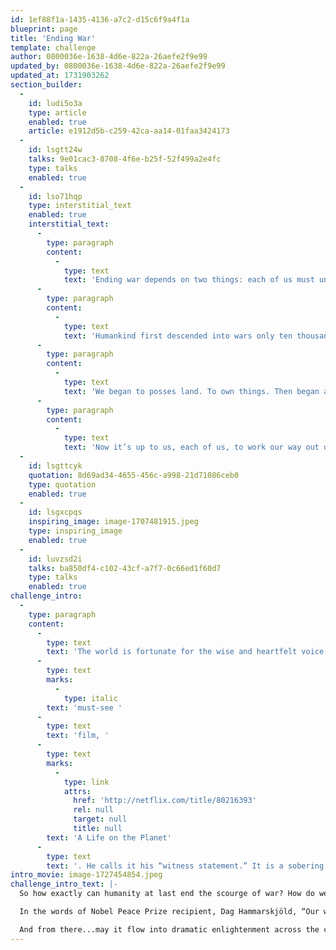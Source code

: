 ```yaml
---
id: 1ef88f1a-1435-4136-a7c2-d15c6f9a4f1a
blueprint: page
title: 'Ending War'
template: challenge
author: 0800036e-1638-4d6e-822a-26aefe2f9e99
updated_by: 0800036e-1638-4d6e-822a-26aefe2f9e99
updated_at: 1731903262
section_builder:
  -
    id: ludi5o3a
    type: article
    enabled: true
    article: e1912d5b-c259-42ca-aa14-01faa3424173
  -
    id: lsgtt24w
    talks: 9e01cac3-8708-4f6e-b25f-52f499a2e4fc
    type: talks
    enabled: true
  -
    id: lso71hqp
    type: interstitial_text
    enabled: true
    interstitial_text:
      -
        type: paragraph
        content:
          -
            type: text
            text: 'Ending war depends on two things: each of us must understand that it is indeed possible; and each of us must act on that understanding.'
      -
        type: paragraph
        content:
          -
            type: text
            text: 'Humankind first descended into wars only ten thousand years ago (the end of the mesolithic period), when we ceased being only hunters and gatherers, becoming farmers as well.'
      -
        type: paragraph
        content:
          -
            type: text
            text: 'We began to posses land. To own things. Then began arguing about who owned what. War soon became a bad habit, a profound insult to what should be our dominant human qualities: kindness, respect, common sense, and creativity. '
      -
        type: paragraph
        content:
          -
            type: text
            text: 'Now it’s up to us, each of us, to work our way out of war, to learn to own little and share much  —  like water and food  —  and, yes, land. It’s time to recognize that it is indeed insanity to still be murdering each other, not least ruining life on Earth in the process, treating civilized existence as a given, not a choice.   TB'
  -
    id: lsgttcyk
    quotation: 8d69ad34-4655-456c-a998-21d71086ceb0
    type: quotation
    enabled: true
  -
    id: lsgxcpqs
    inspiring_image: image-1707481915.jpeg
    type: inspiring_image
    enabled: true
  -
    id: luvzsd2i
    talks: ba850df4-c102-43cf-a7f7-0c66ed1f60d7
    type: talks
    enabled: true
challenge_intro:
  -
    type: paragraph
    content:
      -
        type: text
        text: 'The world is fortunate for the wise and heartfelt voice of 94-year-old naturalist, broadcaster and humanist Sir David Attenborough — clarifying our climate crises yet also delineating clear solutions, as in his '
      -
        type: text
        marks:
          -
            type: italic
        text: 'must-see '
      -
        type: text
        text: 'film, '
      -
        type: text
        marks:
          -
            type: link
            attrs:
              href: 'http://netflix.com/title/80216393'
              rel: null
              target: null
              title: null
        text: 'A Life on the Planet'
      -
        type: text
        text: '. He calls it his “witness statement.” It is a sobering and necessary yet hopeful investigation of the actions to which we now must commit our minds and hearts in full measure.'
intro_movie: image-1727454854.jpeg
challenge_intro_text: |-
  So how exactly can humanity at last end the scourge of war? How do we meet such a seemingly impossible challenge, particularly in the face of the cynic, the terrorist and the fascist, who will always be among us? 

  In the words of Nobel Peace Prize recipient, ​​Dag Hammarskjöld, “Our work for peace must begin within the private world of each one of us.” 

  And from there...may it flow into dramatic enlightenment across the continents...fueled by the natural and deep dedication of the vast majority of humankind towards living in peace.
---
```

